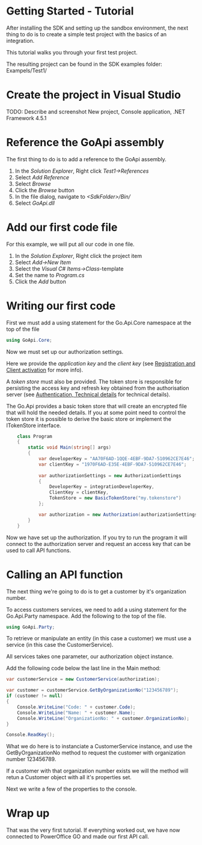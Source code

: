 Getting Started - Tutorial
==========================

After installing the SDK and setting up the sandbox environment, the next thing to do is to create a simple test project with the basics of an integration.

This tutorial walks you through your first test project.

The resulting project can be found in the SDK examples folder: Exampels/Test1/

# Create the project in Visual Studio

TODO: Describe and screenshot New project, Console application, .NET Framework 4.5.1

# Reference the GoApi assembly

The first thing to do is to add a reference to the GoApi assembly.

1. In the *Solution Explorer*, Right click *Test1->References*
2. Select *Add Reference*
3. Select *Browse*
4. Click the *Browse* button
5. In the file dialog, navigate to *&lt;SdkFolder&gt;/Bin/*
6. Select *GoApi.dll* 
 
# Add our first code file

For this example, we will put all our code in one file.

1. In the *Solution Explorer*, Right click the project item
2. Select *Add->New Item*
3. Select the *Visual C# Items->Class*-template
4. Set the name to *Program.cs*
5. Click the *Add* button

# Writing our first code

First we must add a using statement for the Go.Api.Core namespace at the top of the file

```csharp
using GoApi.Core;
```

Now we must set up our authorization settings. 

Here we provide the *application key* and the *client key* (see [Registration and Client activation](../../Registration.md) for more info).

A *token store* must also be provided. The token store is responsible for persisting the access key and refresh key obtained from the authorisation server (see [Authentication, Technical details](../Details/Authentication.md) for technical details).

The Go.Api provides a basic token store that will create an encrypted file that will hold the needed details. If you at some point need to control the token store it is possible to derive the basic store or implement the ITokenStore interface. 
 

```csharp
    class Program
    {
        static void Main(string[] args)
        {
			var developerKey = "AA70F6AD-1QQE-4EBF-9DA7-510962CE7E46";
			var clientKey = "1970F6AD-E35E-4EBF-9DA7-510962CE7E46";
			
			var authorizationSettings = new AuthorizationSettings
			{
			    DeveloperKey = integrationDeveloperKey,
			    ClientKey = clientKey,
			    TokenStore = new BasicTokenStore("my.tokenstore")
			};

			var authorization = new Authorization(authorizationSettings);
        }
    }
```

Now we have set up the authorization. If you try to run the program it will connect to the authorization server and request an access key that can be used to call API functions.

# Calling an API function

The next thing we're going to do is to get a customer by it's organization number.

To access customers services, we need to add a using statement for the Go.Api.Party namespace. Add the following to the top of the file.

```csharp
using GoApi.Party;
```

To retrieve or manipulate an entity (in this case a customer) we must use a service (in this case the CustomerService).

All services takes one parameter, our authorization object instance.

Add the following code below the last line in the Main method:

```csharp
var customerService = new CustomerService(authorization);

var customer = customerService.GetByOrganizationNo("123456789");
if (customer != null)
{
    Console.WriteLine("Code: " + customer.Code);
    Console.WriteLine("Name: " + customer.Name);
    Console.WriteLine("OrganizationNo: " + customer.OrganizationNo);
}

Console.ReadKey();
```

What we do here is to instanciate a CustomerService instance, and use the GetByOrganizationNo method to request the customer with organization number 123456789.

If a customer with that organization number exists we will the method will retun a Customer object with all it's properties set.

Next we write a few of the properties to the console.

# Wrap up

That was the very first tutorial. If everything worked out, we have now connected to PowerOffice GO and made our first API call.
